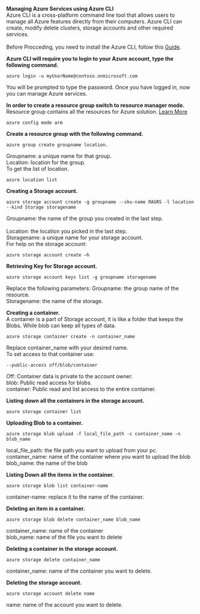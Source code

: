 <b>Managing Azure Services using Azure CLI</b><br />
Azure CLI is a cross-platform command line tool that allows users to manage all Azure features directly from their computers. Azure CLI can create, modify delete clusters, storage accounts and other required services.<br />
<br />
Before Procceding, you need to install the Azure CLI, follow this <a href="https://docs.microsoft.com/en-us/azure/xplat-cli-install" target="_blank">Guide</a>.
<br />

<b>Azure CLI will require you to login to your Azure account, type the following command.</b><br />
```
azure login -u myUserName@contoso.onmicrosoft.com
```
You will be prompted to type the password.
Once you have logged in, now you can manage Azure services.

<b>In order to create a resource group switch to resource manager mode.</b><br />
Resource group contains all the resources for Azure solution. <a href="https://docs.microsoft.com/en-us/azure/azure-resource-manager/resource-group-overview" target="_blank">Learn More</a>
```
azure config mode arm
```

<b>Create a resource group with the following command. </b><br />
```
azure group create groupname location.
```
Groupname: a unique name for that group.<br />
Location: location for the group. <br />
To get the list of location.<br />
```
azure location list
```

<b>Creating a Storage account.</b><br />
```
azure storage account create -g groupname --sku-name RAGRS -l location --kind Storage storagename
```
Groupname: the name of the group you created in the last step.<br /><br />
Location: the location you picked in the last step.<br />
Storagename: a unique name for your storage account.<br />
For help on the storage account:
```
azure storage account create –h
```

<b>Retrieving Key for Storage account.</b><br />
```
azure storage account keys list -g groupname storagename
```
Replace the following parameters:
Groupname: the group name of the resource.<br />
Storagename: the name of the storage.<br />

<b>Creating a container. </b><br />
A container is a part of Storage account, it is like a folder that keeps the Blobs. While blob can keep all types of data.<br />
```
azure storage container create -n container_name
```
Replace container_name with your desired name.<br />
To set access to that container use:<br />
```
--public-access off/blob/container
```
Off: Container data is private to the account owner.<br />
blob: Public read access for blobs.<br />
container: Public read and list access to the entire container.<br />

<b>Listing down all the containers in the storage account.</b><br />
```
azure storage container list
```
<b>Uploading Blob to a container.</b><br />
```
azure storage blob upload -f local_file_path -c container_name -n blob_name
```
local_file_path: the file path you want to upload from your pc.<br />
container_name: name of the container where you want to upload the blob<br />
blob_name: the name of the blob<br />

<b>Listing Down all the items in the container.</b><br />
```
azure storage blob list container-name
```
container-name: replace it to the name of the container.

<b>Deleting an item in a container.</b><br />
```
azure storage blob delete container_name blob_name
```
container_name: name of the container <br />
blob_name: name of the file you want to delete <br />

<b>Deleting a container in the storage account.</b><br />
```
azure storage delete container_name
```
container_name: name of the container you want to delete.

<b>Deleting the storage account.</b><br />
```
azure storage account delete name
```
name: name of the account you want to delete.
